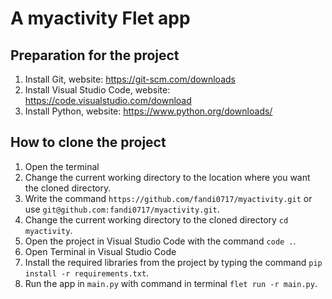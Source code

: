 # A myactivity Flet app

## Preparation for the project

1. Install Git, website: <https://git-scm.com/downloads>
2. Install Visual Studio Code, website: <https://code.visualstudio.com/download>
3. Install Python, website: <https://www.python.org/downloads/>

## How to clone the project

1. Open the terminal
2. Change the current working directory to the location where you want the cloned directory.
3. Write the command `https://github.com/fandi0717/myactivity.git` or use `git@github.com:fandi0717/myactivity.git`.
4. Change the current working directory to the cloned directory `cd myactivity`.
5. Open the project in Visual Studio Code with the command `code .`.
6. Open Terminal in Visual Studio Code
7. Install the required libraries from the project by typing the command `pip install -r requirements.txt`.
8. Run the app in `main.py` with command in terminal `flet run -r main.py`.

